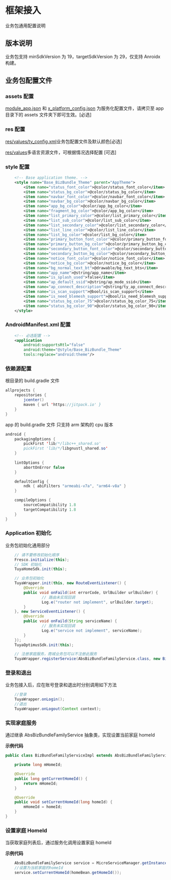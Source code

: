 # 框架接入

业务包通用配置说明

## 版本说明

业务包支持 minSdkVersion 为 19，targetSdkVersion 为 29，仅支持 Anroidx 构建。

## 业务包配置文件

### assets 配置

[module_app.json](https://github.com/TuyaInc/tuya_smart_bizbundle_language/blob/master/assets/) 和 [x_platform_config.json](https://github.com/TuyaInc/tuya_smart_bizbundle_language/blob/master/assets/) 为服务化配置文件，请拷贝至 app 目录下的 assets 文件夹下即可生效。[必选]

### res 配置

[res/values/ty_config.xml](https://github.com/TuyaInc/tuya_smart_bizbundle_language/tree/master/res)业务包配置文件及默认颜色[必选]

[res/values](https://github.com/TuyaInc/tuya_smart_bizbundle_language/tree/master/res)多语言资源文件，可根据情况选择配置 [可选]

### style 配置
``` xml
    <!-- Base application theme. -->
    <style name="Base_BizBundle_Theme" parent="AppTheme">
        <item name="status_font_color">@color/status_font_color</item>
        <item name="status_bg_color">@color/status_bg_color</item>
        <item name="navbar_font_color">@color/navbar_font_color</item>
        <item name="navbar_bg_color">@color/navbar_bg_color</item>
        <item name="app_bg_color">@color/app_bg_color</item>
        <item name="fragment_bg_color">@color/app_bg_color</item>
        <item name="list_primary_color">@color/list_primary_color</item>
        <item name="list_sub_color">@color/list_sub_color</item>
        <item name="list_secondary_color">@color/list_secondary_color</item>
        <item name="list_line_color">@color/list_line_color</item>
        <item name="list_bg_color">@color/list_bg_color</item>
        <item name="primary_button_font_color">@color/primary_button_font_color</item>
        <item name="primary_button_bg_color">@color/primary_button_bg_color</item>
        <item name="secondary_button_font_color">@color/secondary_button_font_color</item>
        <item name="secondary_button_bg_color">@color/secondary_button_bg_color</item>
        <item name="notice_font_color">@color/notice_font_color</item>
        <item name="notice_bg_color">@color/notice_bg_color</item>
        <item name="bg_normal_text_bt">@drawable/bg_text_bts</item>
        <item name="app_name">@string/app_name</item>
        <item name="is_splash_used">false</item>
        <item name="ap_default_ssid">@string/ap_mode_ssid</item>
        <item name="ap_connect_description">@string/ty_ap_connect_description</item>
        <item name="is_scan_support">@bool/is_scan_support</item>
        <item name="is_need_blemesh_support">@bool/is_need_blemesh_support</item>
        <item name="status_bg_color_75">@color/status_bg_color_75</item>
        <item name="status_bg_color_90">@color/status_bg_color_90</item>
    </style>
```

### AndroidManifest.xml 配置
``` xml
    <!-- 必选配置 -->
    <application
        android:supportsRtl="false"
        android:theme="@style/Base_BizBundle_Theme"
        tools:replace="android:theme"/>
```

### 依赖源配置
根目录的 build.gradle 文件
``` java
allprojects {
    repositories {
        jcenter()
        maven { url 'https://jitpack.io' }
    }
}
```
app 的 build.gradle 文件
只支持 arm 架构的 cpu 版本
``` java
android {
    packagingOptions {
        pickFirst 'lib/*/libc++_shared.so'
        pickFirst 'lib/*/libgnustl_shared.so'
    }
  
    lintOptions {
        abortOnError false
    }

    defaultConfig {
        ndk { abiFilters "armeabi-v7a", "arm64-v8a" }
    }

    compileOptions {
        sourceCompatibility 1.8
        targetCompatibility 1.8
    }
}
```
### Application 初始化
业务包初始化通用部分
``` java
    // 请不要修改初始化顺序
    Fresco.initialize(this);
    // SDK 初始化
    TuyaHomeSdk.init(this);

    // 业务包初始化
    TuyaWrapper.init(this, new RouteEventListener() {
        @Override
        public void onFaild(int errorCode, UrlBuilder urlBuilder) {
                // 路由未实现回调
                Log.e("router not implement", urlBuilder.target);
        }
    }, new ServiceEventListener() {
        @Override
        public void onFaild(String serviceName) {
                // 服务未实现回调
                Log.e("service not implement", serviceName);
        }
    });
    TuyaOptimusSdk.init(this);

    // 注册家庭服务，商城业务包可以不注册此服务
    TuyaWrapper.registerService(AbsBizBundleFamilyService.class, new BizBundleFamilyServiceImpl());
```
### 登录和退出
业务包接入后，应在账号登录和退出时分别调用如下方法
``` java
    //登录
    TuyaWrapper.onLogin();
    //退出
    TuyaWrapper.onLogout(Context context);
```
### 实现家庭服务

通过继承 AbsBizBundleFamilyService 抽象类，实现设置当前家庭 homeId

**示例代码**
``` java
public class BizBundleFamilyServiceImpl extends AbsBizBundleFamilyService {

    private long mHomeId;

    @Override
    public long getCurrentHomeId() {
        return mHomeId;
    }

    @Override
    public void setCurrentHomeId(long homeId) {
        mHomeId = homeId;
    }
}
```

### 设置家庭 HomeId

当获取家庭列表后，通过服务化调用设置家庭 homeId

**示例代码**
``` java
    AbsBizBundleFamilyService service = MicroServiceManager.getInstance().findServiceByInterface(AbsBizBundleFamilyService.class.getName());
    //设置为当前家庭的homeId
    service.setCurrentHomeId(homeBean.getHomeId());
```